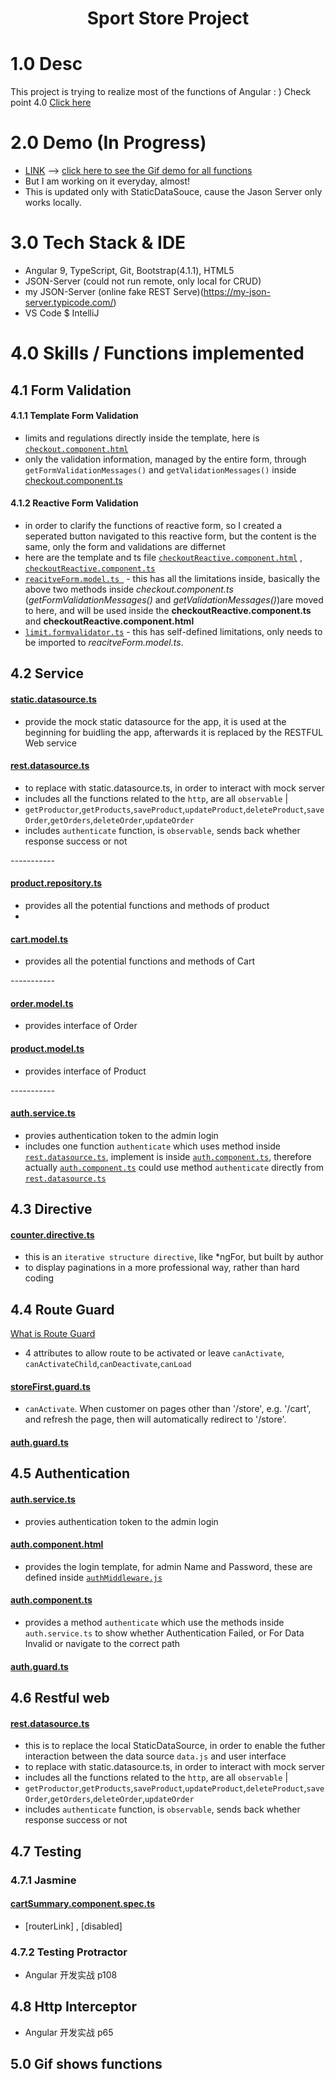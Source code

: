 <h1 align="center">Sport Store Project</h1>

# 1.0 Desc 

This project is trying to realize most of the functions of Angular : )  Check point 4.0 [Click here](https://github.com/puddlejumper26/SportStore/blob/master/README.md#40-skills--functions-implemented)

# 2.0 Demo (In Progress)

- [LINK](https://puddlejumper26.github.io/SportStore/) --> [click here to see the Gif demo for all functions](https://github.com/puddlejumper26/SportStore/#50-gif-shows-functions)
- But I am working on it everyday, almost!
- This is updated only with StaticDataSouce, cause the Jason Server only works locally.

# 3.0 Tech Stack & IDE
- Angular 9, TypeScript, Git, Bootstrap(4.1.1), HTML5
- JSON-Server (could not run remote, only local for CRUD)
- my JSON-Server (online fake REST Serve)(https://my-json-server.typicode.com/)
- VS Code $ IntelliJ

# 4.0 Skills / Functions implemented

## 4.1 Form Validation

#### 4.1.1 Template Form Validation
- limits and regulations directly inside the template, here is [`checkout.component.html`](https://github.com/puddlejumper26/SportStore/blob/master/src/app/store/checkout/checkout.component.html)
- only the validation information, managed by the entire form, through `getFormValidationMessages()` and `getValidationMessages()` inside [checkout.component.ts](https://github.com/puddlejumper26/SportStore/blob/master/src/app/store/checkout/checkout.component.ts)

#### 4.1.2 Reactive Form Validation
- in order to clarify the functions of reactive form, so I created a seperated button navigated to this reactive form, but the content is the same, only the form and validations are differnet
- here are the template and ts file [`checkoutReactive.component.html`](https://github.com/puddlejumper26/SportStore/blob/master/src/app/store/checkout/checkoutReactive.component.html) , [`checkoutReactive.component.ts` ](https://github.com/puddlejumper26/SportStore/blob/master/src/app/store/checkout/checkoutReactive.component.ts)
- [`reacitveForm.model.ts `](https://github.com/puddlejumper26/SportStore/blob/master/src/app/model/reacitveForm.model.ts) - this has all the limitations inside, basically the above two methods inside *checkout.component.ts* (*getFormValidationMessages()* and *getValidationMessages()*)are moved to here, and will be used inside the **checkoutReactive.component.ts** and **checkoutReactive.component.html**
- [`limit.formvalidator.ts`](https://github.com/puddlejumper26/SportStore/blob/master/src/app/model/validators/limit.formvalidator.ts) - this has self-defined limitations, only needs to be imported to *reacitveForm.model.ts*.

## 4.2 Service

#### [static.datasource.ts](https://github.com/puddlejumper26/SportStore/blob/master/src/app/model/static.datasource.ts)
- provide the mock static datasource for the app, it is used at the beginning for buidling the app, afterwards it is replaced by the RESTFUL Web service
#### [rest.datasource.ts](https://github.com/puddlejumper26/SportStore/blob/master/src/app/model/rest.datasource.ts)
- to replace with static.datasource.ts, in order to interact with mock server
- includes all the functions related to the `http`, are all `observable` |
- `getProductor`,`getProducts`,`saveProduct`,`updateProduct`,`deleteProduct`,`saveOrder`,`getOrders`,`deleteOrder`,`updateOrder`
- includes `authenticate` function, is `observable`, sends back whether response success or not

*-----------*
#### [product.repository.ts](https://github.com/puddlejumper26/SportStore/blob/master/src/app/model/product.repository.ts)
- provides all the potential functions and methods of product
- 
#### [cart.model.ts](https://github.com/puddlejumper26/SportStore/blob/master/src/app/model/cart.model.ts)
- provides all the potential functions and methods of Cart

*-----------*
#### [order.model.ts](https://github.com/puddlejumper26/SportStore/blob/master/src/app/model/order.model.ts)
- provides interface of Order
#### [product.model.ts](https://github.com/puddlejumper26/SportStore/blob/master/src/app/model/product.model.ts)
- provides interface of Product

*-----------*
#### [auth.service.ts](https://github.com/puddlejumper26/SportStore/blob/master/src/app/model/services/auth.service.ts)
- provies authentication token to the admin login 
- includes one function `authenticate` which uses method inside [`rest.datasource.ts`](https://github.com/puddlejumper26/SportStore/blob/master/src/app/model/rest.datasource.ts), implement is inside [`auth.component.ts`](https://github.com/puddlejumper26/SportStore/blob/master/src/app/admin/auth.component.ts), therefore actually [`auth.component.ts`](https://github.com/puddlejumper26/SportStore/blob/master/src/app/admin/auth.component.ts) could use method `authenticate` directly from [`rest.datasource.ts`](https://github.com/puddlejumper26/SportStore/blob/master/src/app/model/rest.datasource.ts)

## 4.3 Directive

#### [counter.directive.ts](https://github.com/puddlejumper26/SportStore/blob/master/src/app/store/counter.directive.ts)
- this is an `iterative structure directive`, like *ngFor, but built by author
- to display paginations in a more professional way, rather than hard coding



## 4.4 Route Guard 

 [What is Route Guard](https://github.com/puddlejumper26/blogs/issues/153)
 - 4 attributes to allow route to be activated or leave `canActivate`, `canActivateChild`,`canDeactivate`,`canLoad`

#### [storeFirst.guard.ts](https://github.com/puddlejumper26/SportStore/blob/master/src/app/storeFirst.guard.ts)
- `canActivate`. When customer on pages other than '/store', e.g. '/cart', and refresh the page, then will automatically redirect to '/store'.

#### [auth.guard.ts](https://github.com/puddlejumper26/SportStore/blob/master/src/app/)


## 4.5 Authentication
#### [auth.service.ts](https://github.com/puddlejumper26/SportStore/blob/master/src/app/model/services/auth.service.ts)
- provies authentication token to the admin login 
#### [auth.component.html](https://github.com/puddlejumper26/SportStore/blob/master/src/app/admin/auth.component.html)
- provides the login template, for admin Name and Password, these are defined inside [`authMiddleware.js`](https://github.com/puddlejumper26/SportStore/blob/master/authMiddleware.js)
#### [auth.component.ts](https://github.com/puddlejumper26/SportStore/blob/master/src/app/admin/auth.component.ts)
- provides a method `authenticate` which use the methods inside `auth.service.ts` to show whether Authentication Failed, or For Data Invalid or navigate to the correct path
#### [auth.guard.ts](https://github.com/puddlejumper26/SportStore/blob/master/src/app/admin/auth.guard.ts)


## 4.6 Restful web

#### [rest.datasource.ts](https://github.com/puddlejumper26/SportStore/blob/master/src/app/model/rest.datasource.ts)
- this is to replace the local StaticDataSource, in order to enable the futher interaction between the data source `data.js` and user interface
- to replace with static.datasource.ts, in order to interact with mock server
- includes all the functions related to the `http`, are all `observable` |
- `getProductor`,`getProducts`,`saveProduct`,`updateProduct`,`deleteProduct`,`saveOrder`,`getOrders`,`deleteOrder`,`updateOrder`
- includes `authenticate` function, is `observable`, sends back whether response success or not

## 4.7 Testing

### 4.7.1 Jasmine

#### [cartSummary.component.spec.ts](https://github.com/puddlejumper26/SportStore/blob/master/src/app/store/cart/cartSummary.component.spec.ts)
- [routerLink] , [disabled]

### 4.7.2 Testing Protractor 
- Angular 开发实战 p108

## 4.8 Http Interceptor
- Angular 开发实战 p65

## 5.0 Gif shows functions


